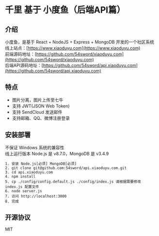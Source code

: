 # 千里 基于 小度鱼（后端API篇）

## 介绍
小度鱼，是基于 React + NodeJS + Express + MongoDB 开发的一个社区系统  
线上站点：[https://www.xiaoduyu.com](https://www.xiaoduyu.com)  
前端源码地址：[https://github.com/54sword/xiaoduyu.com](https://github.com/54sword/xiaoduyu.com)  
后端API源码地址：[https://github.com/54sword/api.xiaoduyu.com](https://github.com/54sword/api.xiaoduyu.com)  

## 特点
+ 图片分离，图片上传至七牛
+ 支持 JWT(JSON Web Token)
+ 支持 SendCloud 发送邮件
+ 支持邮箱、QQ、微博注册登录

## 安装部署
不保证 Windows 系统的兼容性  
线上运行版本 Node.js 是 v8.7.0，MongoDB 是 v3.4.9

	1. 安装 Node.js[必须] MongoDB[必须]
	2. git clone git@github.com:54sword/api.xiaoduyu.com.git
	3. cd api.xiaoduyu.com
	4. npm install
	5. cp ./config/config.default.js ./config/index.js 请根据需要修改 index.js 配置文件
	6. node server.js
	7. 访问 http://localhost:3000
	8. 完成

## 开源协议
MIT
